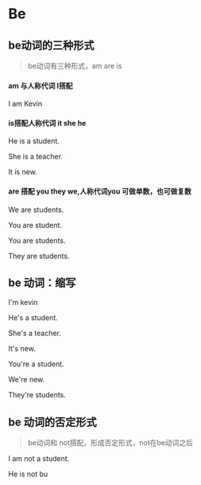 # Be

## be动词的三种形式

> be动词有三种形式，am are is

#### am 与人称代词 I搭配

I am Kevin

#### is搭配人称代词 it she he

He is a student.

She is  a teacher.

It is new.

#### are 搭配 you they we,人称代词you 可做单数，也可做复数

We are students.

You are student.

You are students.

They are students.

## be 动词：缩写

I'm kevin

He's a student.

She's a teacher.

It's new.

You're a student.

We're new.

They're students.

## be 动词的否定形式

> be动词和 not搭配，形成否定形式，not在be动词之后

I am not a student.

He is not bu